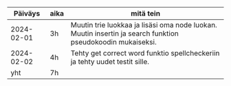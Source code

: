 

Päiväys       | aika | mitä tein |
-----------|------|--------|
2024-02-01 | 3h | Muutin trie luokkaa ja lisäsi oma node luokan. Muutin insertin ja search funktion pseudokoodin mukaiseksi. |
2024-02-02 | 4h | Tehty get correct word funktio spellcheckeriin ja tehty uudet testit sille. |
yht | 7h